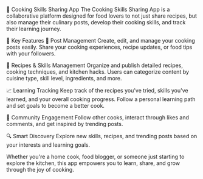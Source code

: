 🍳 Cooking Skills Sharing App
The Cooking Skills Sharing App is a collaborative platform designed for food lovers to not just share recipes, but also manage their culinary posts, develop their cooking skills, and track their learning journey.

🌟 Key Features
📝 Post Management
Create, edit, and manage your cooking posts easily. Share your cooking experiences, recipe updates, or food tips with your followers.

🍲 Recipes & Skills Management
Organize and publish detailed recipes, cooking techniques, and kitchen hacks. Users can categorize content by cuisine type, skill level, ingredients, and more.

📈 Learning Tracking
Keep track of the recipes you've tried, skills you've learned, and your overall cooking progress. Follow a personal learning path and set goals to become a better cook.

👥 Community Engagement
Follow other cooks, interact through likes and comments, and get inspired by trending posts.

🔍 Smart Discovery
Explore new skills, recipes, and trending posts based on your interests and learning goals.

Whether you're a home cook, food blogger, or someone just starting to explore the kitchen, this app empowers you to learn, share, and grow through the joy of cooking.
